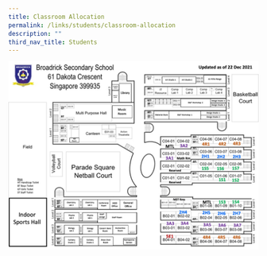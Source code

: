 ```yaml
---
title: Classroom Allocation
permalink: /links/students/classroom-allocation
description: ""
third_nav_title: Students
---
```

![](/images/2022%20classroom%20plan%20updated.jpeg)